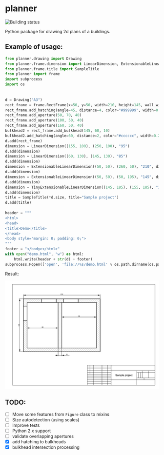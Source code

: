 planner
=======

![Building status](http://ci.wbtech.pro/dizballanze/planner/badge/)

Python package for drawing 2d plans of a buildings.

Example of usage:
-----------------

```python
from planner.drawing import Drawing
from planner.frame.dimension import LinearDimension, ExtensionableLinearDimension, TinyExtensionableLinearDimension
from planner.frame.title import SampleTitle
from planner import frame
import subprocess
import os


d = Drawing("A3")
rect_frame = frame.RectFrame(x=50, y=50, width=210, height=145, wall_width=10, **{"stroke-width": "1"})
rect_frame.add_hatching(angle=45, distance=4, color="#999999", width=0.3)
rect_frame.add_aperture(50, 70, 40)
rect_frame.add_aperture(100, 50, 40)
rect_frame.add_aperture(160, 50, 40)
bulkhead2 = rect_frame.add_bulkhead(145, 60, 10)
bulkhead2.add_hatching(angle=60, distance=2, color="#cccccc", width=0.25)
d.add(rect_frame)
dimension = LinearDimension((155, 100), (250, 100), "95")
d.add(dimension)
dimension = LinearDimension((60, 130), (145, 130), "85")
d.add(dimension)
dimension = ExtensionableLinearDimension((50, 50), (260, 50), "210", direction=-1)
d.add(dimension)
dimension = ExtensionableLinearDimension((50, 50), (50, 195), "145", direction=-1)
d.add(dimension)
dimension = TinyExtensionableLinearDimension((145, 185), (155, 185), "10", direction=1, extension_size=22, label_position='end')
d.add(dimension)
title = SampleTitle(*d.size, title="Sample project")
d.add(title)

header = """
<html>
<head>
<title>Demo</title>
</head>
<body style="margin: 0; padding: 0;">
"""
footer = "</body></html>"
with open("demo.html", "w") as html:
    html.write(header + str(d) + footer)
subprocess.Popen(['open', 'file://%s/demo.html' % os.path.dirname(os.path.realpath(__file__))])
```

Result:

![Result drawning](sample.png)

## TODO:

-  [ ] Move some features from `Figure` class to mixins
-  [ ] Size autodetection (using scales)
-  [ ] Improve tests
-  [ ] Python 2.x support
-  [ ] validate overlapping apertures
-  [x] add hatching to bulkheads
-  [x] bulkhead intersection processing
